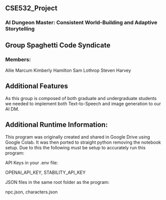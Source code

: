 ## CSE532_Project
### AI Dungeon Master: Consistent World-Building and Adaptive Storytelling

## Group Spaghetti Code Syndicate
### Members:
Allie Marcum
Kimberly Hamilton
Sam Lothrop
Steven Harvey

## Additional Features
As this group is composed of both graduate and undergraduate students we needed to implement both Text-to-Speech and image generation to our AI DM.

## Additional Runtime Information:
This program was originally created and shared in Google Drive using Google Colab. It was then ported to straight python removing the notebook setup. Due to this the following must be setup to accurately run this program:

API Keys in your .env file:

OPENAI_API_KEY, STABILITY_API_KEY


JSON files in the same root folder as the program:

npc.json, characters.json
